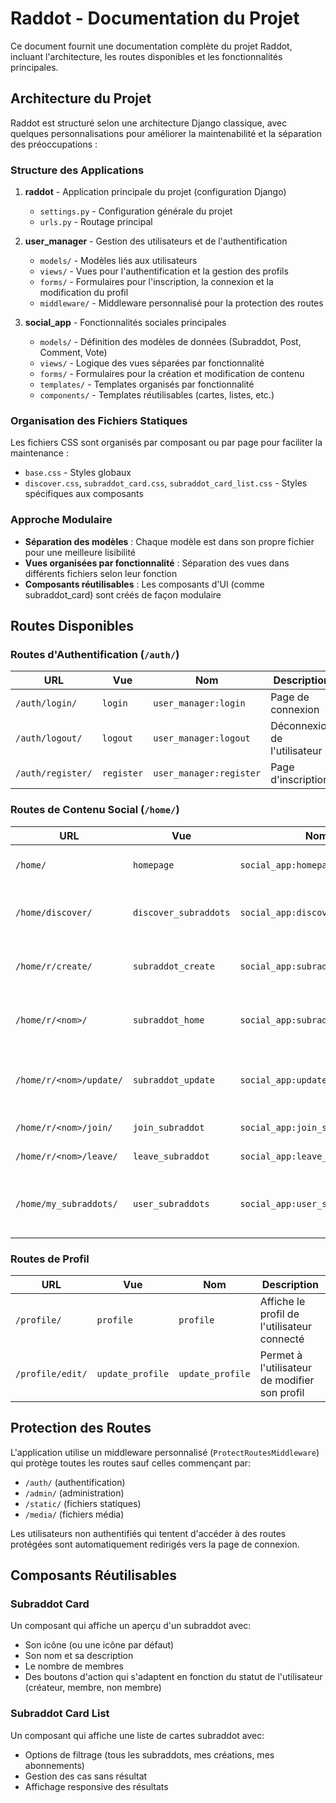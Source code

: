 # Raddot - Documentation du Projet

Ce document fournit une documentation complète du projet Raddot, incluant l'architecture, les routes disponibles et les fonctionnalités principales.

## Architecture du Projet

Raddot est structuré selon une architecture Django classique, avec quelques personnalisations pour améliorer la maintenabilité et la séparation des préoccupations :

### Structure des Applications

1. **raddot** - Application principale du projet (configuration Django)
   - `settings.py` - Configuration générale du projet
   - `urls.py` - Routage principal

2. **user_manager** - Gestion des utilisateurs et de l'authentification
   - `models/` - Modèles liés aux utilisateurs
   - `views/` - Vues pour l'authentification et la gestion des profils
   - `forms/` - Formulaires pour l'inscription, la connexion et la modification du profil
   - `middleware/` - Middleware personnalisé pour la protection des routes

3. **social_app** - Fonctionnalités sociales principales
   - `models/` - Définition des modèles de données (Subraddot, Post, Comment, Vote)
   - `views/` - Logique des vues séparées par fonctionnalité
   - `forms/` - Formulaires pour la création et modification de contenu
   - `templates/` - Templates organisés par fonctionnalité
   - `components/` - Templates réutilisables (cartes, listes, etc.)

### Organisation des Fichiers Statiques
Les fichiers CSS sont organisés par composant ou par page pour faciliter la maintenance :
- `base.css` - Styles globaux
- `discover.css`, `subraddot_card.css`, `subraddot_card_list.css` - Styles spécifiques aux composants

### Approche Modulaire
- **Séparation des modèles** : Chaque modèle est dans son propre fichier pour une meilleure lisibilité
- **Vues organisées par fonctionnalité** : Séparation des vues dans différents fichiers selon leur fonction
- **Composants réutilisables** : Les composants d'UI (comme subraddot_card) sont créés de façon modulaire

## Routes Disponibles

### Routes d'Authentification (`/auth/`)

| URL | Vue | Nom | Description |
|-----|-----|-----|-------------|
| `/auth/login/` | `login` | `user_manager:login` | Page de connexion |
| `/auth/logout/` | `logout` | `user_manager:logout` | Déconnexion de l'utilisateur |
| `/auth/register/` | `register` | `user_manager:register` | Page d'inscription |

### Routes de Contenu Social (`/home/`)

| URL | Vue | Nom | Description |
|-----|-----|-----|-------------|
| `/home/` | `homepage` | `social_app:homepage` | Page d'accueil de l'application |
| `/home/discover/` | `discover_subraddots` | `social_app:discover_subraddots` | Découverte des communautés disponibles |
| `/home/r/create/` | `subraddot_create` | `social_app:subraddot_create` | Création d'une nouvelle communauté |
| `/home/r/<nom>/` | `subraddot_home` | `social_app:subraddot_home` | Affichage d'une communauté spécifique |
| `/home/r/<nom>/update/` | `subraddot_update` | `social_app:update_subraddot` | Modification d'une communauté (réservé au créateur) |
| `/home/r/<nom>/join/` | `join_subraddot` | `social_app:join_subraddot` | Rejoindre une communauté |
| `/home/r/<nom>/leave/` | `leave_subraddot` | `social_app:leave_subraddot` | Quitter une communauté |
| `/home/my_subraddots/` | `user_subraddots` | `social_app:user_subraddots` | Liste des communautés créées par l'utilisateur connecté |

### Routes de Profil

| URL | Vue | Nom | Description |
|-----|-----|-----|-------------|
| `/profile/` | `profile` | `profile` | Affiche le profil de l'utilisateur connecté |
| `/profile/edit/` | `update_profile` | `update_profile` | Permet à l'utilisateur de modifier son profil |

## Protection des Routes

L'application utilise un middleware personnalisé (`ProtectRoutesMiddleware`) qui protège toutes les routes sauf celles commençant par:
- `/auth/` (authentification)
- `/admin/` (administration)
- `/static/` (fichiers statiques)
- `/media/` (fichiers média)

Les utilisateurs non authentifiés qui tentent d'accéder à des routes protégées sont automatiquement redirigés vers la page de connexion.

## Composants Réutilisables

### Subraddot Card
Un composant qui affiche un aperçu d'un subraddot avec:
- Son icône (ou une icône par défaut)
- Son nom et sa description
- Le nombre de membres
- Des boutons d'action qui s'adaptent en fonction du statut de l'utilisateur (créateur, membre, non membre)

### Subraddot Card List
Un composant qui affiche une liste de cartes subraddot avec:
- Options de filtrage (tous les subraddots, mes créations, mes abonnements)
- Gestion des cas sans résultat
- Affichage responsive des résultats
